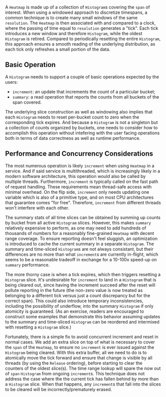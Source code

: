 A `Heatmap` is made up of a collection of `Histogram`s covering the `span` of
interest. When using a windowed approach to discretize timespans, a common
technique is to create many small windows of the same `resolution`. The
`Heatmap` is then associated with and compared to a clock, where the passing of
time equal to `resolution` generates a "tick". Each tick introduces a new window
and therefore `Histogram`, while the oldest `Histogram` is retired. Compared to
periodically resetting the entire `Histogram`, this approach ensures a smooth
reading of the underlying distribution, as each tick only refreshes a small
portion of the data.

## Basic Operation

A `Histogram` needs to support a couple of basic operations expected by the
users:

- `increment`: an update that increments the count of a particular bucket;
- `summary`: a read operation that reports the counts from all buckets of the
  span covered.

The underlying slice construction as well as windowing also implies that each
`Histogram` needs to reset per-bucket count to zero when the corresponding tick
expires. And because a `Histogram` is not a singleton but a collection of
counts organized by buckets, one needs to consider how to accomplish this
operation without intefering with the user facing operations both in terms
of data correctness as well as runtime performance.

## Performance and Concurrency Considerations

The most numerous operation is likely `increment` when using `Heatmap` in a
service. And if said service is multithreaded, which is increasingly likely
in a modern software architecture, this operation would also be called by
multiple threads. Furthermore, `increment` is typically called on the fast
path of request handling. These requirements mean thread-safe access with
minimal overhead. On the flip side, `increment` only needs updating one variable
which is also of a primitive type, and on most CPU architectures that guarantee
comes "for free". Therefore, `increment` from different threads won't interfere
with each other.

The summary stats of all time slices can be obtained by summing up counts by
bucket from all active `Histogram` slices. However, this makes `summary`
relatively expensive to perform, as one may need to add hundreds of thousands
of numbers for a reasonably fine-grained `Heatmap` with decent range coverage.
To ensure reporting doesn't feel sluggish, an optimization is introduced to
cache the current summary in a separate `Histogram`. The summary and time-sliced
`Histogram`s are not always consistant, but their differences are no more than
what `increment`s are currently in-flight, which seems to be a reasonable
tradeoff in exchange for a 10-100x speed-up on `summary` performance.

The more thorny case is when a tick expires, which then triggers resetting a
`Histogram` slice. It's undesirable for `increment` to land in a `Histogram`
that is being cleared out, since having the increment succeed after the reset
will pollute reporting in the future (the non-zero value is now treated as
belonging to a different tick versus just a count discrepancy but for the
correct span). This could also introduce temporary inconsistencies, including
the possibility of underflow, into the summary `Histogram` if only atomicity
is guaranteed. (As an exercise, readers are encouraged to construct some
examples that demonstrate this behavior assuming updates to the summary and
time-sliced `Histogram` can be reordered and intermixed with resetting a
`Histogram` slice.)

Fortunately, there is a simple fix to avoid concurrent increment and reset in
normal cases. We add an extra slice on top of what is necessary to cover the
`span` of the `Heatmap`, to ensure no `increment` is ever issued against the
`Histogram` being cleared. With this extra buffer, all we need to do is to
atomically move the tick forward and ensure that change is visible by all
threads (by using the `Release` ordering), before starting to clear the counters
of the oldest slice(s). The time range lookup will spare the now out of `span`
`Histogram` from ongoing `increment`s. This technique does not address the case
where the the current tick has fallen behind by more than a `Histogram` slice.
When that happens, any `increment`s that fall into the slices to be cleared will
be incorrectly/prematurely erased.

